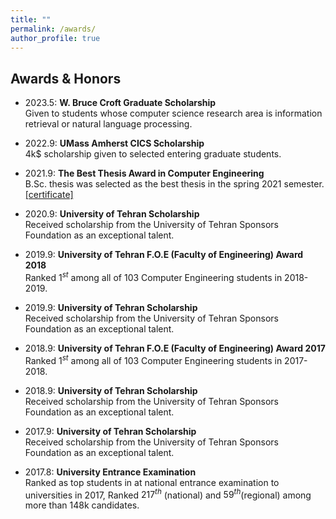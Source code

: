 ```yaml
---
title: ""
permalink: /awards/
author_profile: true
---
```


## Awards & Honors

- 2023.5: __W. Bruce Croft Graduate Scholarship__\
Given to students whose computer science research area is information retrieval or natural language processing.

- 2022.9: __UMass Amherst CICS Scholarship__\
4k\$ scholarship given to selected entering graduate students.

- 2021.9: __The Best Thesis Award in Computer Engineering__\
B.Sc. thesis was selected as the best thesis in the spring 2021 semester. \
[\[certificate\]](https://alirezasalemi7.github.io/files/BScTAward.jpg)

- 2020.9: __University of Tehran Scholarship__ \
Received scholarship from the University of Tehran Sponsors Foundation as an exceptional talent.

- 2019.9: __University of Tehran F.O.E (Faculty of Engineering) Award 2018__ \
Ranked $1^{st}$ among all of 103 Computer Engineering students in 2018-2019.

- 2019.9: __University of Tehran Scholarship__ \
Received scholarship from the University of Tehran Sponsors Foundation as an exceptional talent.

- 2018.9: __University of Tehran F.O.E (Faculty of Engineering) Award 2017__  \
Ranked $1^{st}$ among all of 103 Computer Engineering students in 2017-2018.

- 2018.9: __University of Tehran Scholarship__ \
Received scholarship from the University of Tehran Sponsors Foundation as an exceptional talent.

- 2017.9: __University of Tehran Scholarship__ \
Received scholarship from the University of Tehran Sponsors Foundation as an exceptional talent.

- 2017.8: __University Entrance Examination__  \
Ranked as top students in at national entrance examination to universities in 2017, Ranked $217^{th}$ (national) and $59^{th}$(regional) among more than 148k candidates.
